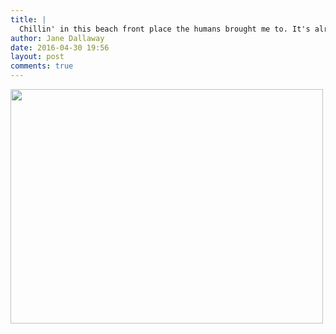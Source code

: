```yaml
---
title: |
  Chillin' in this beach front place the humans brought me to. It's alright I guess
author: Jane Dallaway
date: 2016-04-30 19:56
layout: post
comments: true
---
```


<div><a href="http://static.skitters.dallaway.com/tp_IMG_8182.JPG"><img src="http://static.skitters.dallaway.com/tp_thumb_IMG_8182.JPG" width="500" height="375"/></a></div>



  

      
